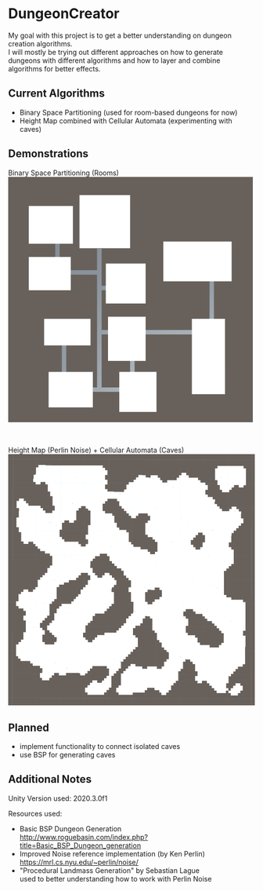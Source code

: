 # DungeonCreator

My goal with this project is to get a better understanding on dungeon creation algorithms. <br/>
I will mostly be trying out different approaches on how to generate dungeons with different algorithms and how to layer and combine algorithms for better effects.

## Current Algorithms
 -	Binary Space Partitioning (used for room-based dungeons for now)
 -	Height Map combined with Cellular Automata (experimenting with caves)

## Demonstrations

Binary Space Partitioning (Rooms) <br/>
![Binary Space Partitioning](demo_bsp.gif)

<br/>

Height Map (Perlin Noise) + Cellular Automata (Caves) <br/>
![](caves.png)

## Planned
 - 	implement functionality to connect isolated caves
 -	use BSP for generating caves

## Additional Notes

Unity Version used: 2020.3.0f1

Resources used:
 -	Basic BSP Dungeon Generation <br/>
	http://www.roguebasin.com/index.php?title=Basic_BSP_Dungeon_generation
 -	Improved Noise reference implementation (by Ken Perlin) <br/>
	https://mrl.cs.nyu.edu/~perlin/noise/
 - 	"Procedural Landmass Generation" by Sebastian Lague <br/>
	used to better understanding how to work with Perlin Noise


